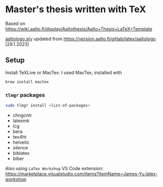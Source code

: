 # Master's thesis written with TeX

Based on <https://wiki.aalto.fi/display/Aaltothesis/Aalto+Thesis+LaTeX+Template>

[aaltologo.sty](https://github.com/Arskah/dippa/blob/main/aaltologo.sty) updated from <https://version.aalto.fi/gitlab/latex/aaltologo> [29.1.2023]

## Setup

Install TeXLive or MacTex. I used MacTex, installed with

```sh
brew install mactex
```

### `tlmgr` packages

```sh
sudo tlmgr install <list-of-packages>
```

- chngcntr
- latexmk
- lcg
- bera
- tex4ht
- helvetic
- silence
- biblatex
- biber

Also using `LaTex Workshop` VS Code extension: <https://marketplace.visualstudio.com/items?itemName=James-Yu.latex-workshop>
